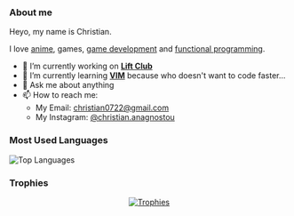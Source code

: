 ### About me
Heyo, my name is Christian.

I love [anime](https://myanimelist.net/animelist/maxhero), games, [game development](https://en.wikipedia.org/wiki/Video_game_development) and [functional programming](https://en.wikipedia.org/wiki/Functional_programming).

- 🔭 I’m currently working on [**Lift Club**](https://github.com/themaxhero/CarrierPigeon)
- 🌱 I’m currently learning [**VIM**](https://www.vim.org/) because who doesn't want to code faster...
- 💬 Ask me about anything
- 📫 How to reach me:
  - My Email: [christian0722@gmail.com](mailto:christian0722@gmail.com)
  - My Instagram: [@christian.anagnostou](https://www.instagram.com/christian.anagnostou/)

<!-- ### 📋 Projects
#### TypeScript
  | Name | Type | Description |
  | --- | --- | --- |
  | [Tiling Chat](https://github.com/themaxhero/Tiling-Chat) | Personal Project | An i3-wm inspired chat client made in Elm |
  | [Hero Music Player](https://github.com/themaxhero/Hero-Music-Player) | Personal Project | A Music Player with Minimalistic design made in Elm |
  | [HEborn](https://github.com/HackerExperience/HEBorn) | [Hacker Experience 2](https://github.com/HackerExperience)'s Frontend - As an Employee | A Hacker Simulation Game |
  | Elm Calculator | Personal Project | My first elm project |
#### JavaScript
  | Name | Type | Description |
  | --- | --- | --- |
  | [Carrier Pigeon](https://github.com/themaxhero/CarrierPigeon) | Personal Project |  A Realtime Chat Server. |
  | [Arch-Composer](https://github.com/themaxhero/Arch-Composer) | Personal Project | My way of creating a reusable custom install of archlinux. |
  | [Helix](https://github.com/HackerExperience/Helix) | [Hacker Experience 2](https://github.com/HackerExperience)'s Backend - As an Employee | A Hacker Simulation Game | -->


### Most Used Languages
![Top Languages](https://github-readme-stats.vercel.app/api/top-langs/?layout=compact&theme=radical&username=christiananagnostou)

### Trophies
<p align="center">
  <a href="https://github.com/ryo-ma/github-profile-trophy" align="center">
    <img align="center" src="https://github-profile-trophy.vercel.app/?theme=monokai&margin-w=8&column=7&username=christiananagnostou" alt="Trophies" />
  </a>
</p>